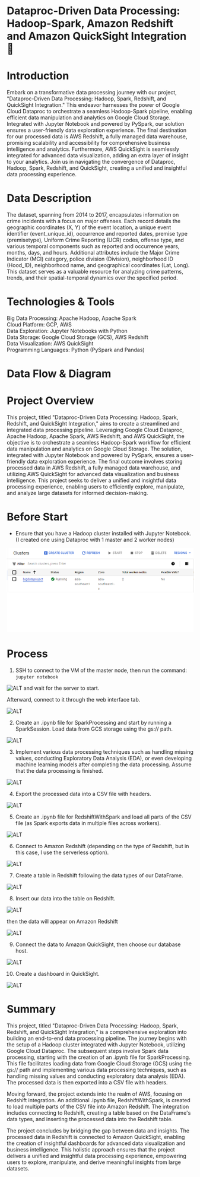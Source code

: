 # Dataproc-Driven Data Processing: Hadoop-Spark, Amazon Redshift and Amazon QuickSight Integration 🐘

# Introduction
Embark on a transformative data processing journey with our project, "Dataproc-Driven Data Processing: Hadoop, Spark, Redshift, and QuickSight Integration." This endeavor harnesses the power of Google Cloud Dataproc to orchestrate a seamless Hadoop-Spark pipeline, enabling efficient data manipulation and analytics on Google Cloud Storage. Integrated with Jupyter Notebook and powered by PySpark, our solution ensures a user-friendly data exploration experience. The final destination for our processed data is AWS Redshift, a fully managed data warehouse, promising scalability and accessibility for comprehensive business intelligence and analytics. Furthermore, AWS QuickSight is seamlessly integrated for advanced data visualization, adding an extra layer of insight to your analytics. Join us in navigating the convergence of Dataproc, Hadoop, Spark, Redshift, and QuickSight, creating a unified and insightful data processing experience.

# Data Description
The dataset, spanning from 2014 to 2017, encapsulates information on crime incidents with a focus on major offenses. Each record details the geographic coordinates (X, Y) of the event location, a unique event identifier (event_unique_id), occurrence and reported dates, premise type (premisetype), Uniform Crime Reporting (UCR) codes, offense type, and various temporal components such as reported and occurrence years, months, days, and hours. Additional attributes include the Major Crime Indicator (MCI) category, police division (Division), neighborhood ID (Hood_ID), neighborhood name, and geographical coordinates (Lat, Long). This dataset serves as a valuable resource for analyzing crime patterns, trends, and their spatial-temporal dynamics over the specified period.

# Technologies & Tools
Big Data Processing: Apache Hadoop, Apache Spark <br>
Cloud Platform: GCP, AWS <br> 
Data Exploration: Jupyter Notebooks with Python <br>
Data Storage: Google Cloud Storage (GCS), AWS Redshift <br>
Data Visualization: AWS QuickSight <br>
Programming Languages: Python (PySpark and Pandas) <br>

# Data Flow & Diagram

# Project Overview
This project, titled "Dataproc-Driven Data Processing: Hadoop, Spark, Redshift, and QuickSight Integration," aims to create a streamlined and integrated data processing pipeline. Leveraging Google Cloud Dataproc, Apache Hadoop, Apache Spark, AWS Redshift, and AWS QuickSight, the objective is to orchestrate a seamless Hadoop-Spark workflow for efficient data manipulation and analytics on Google Cloud Storage. The solution, integrated with Jupyter Notebook and powered by PySpark, ensures a user-friendly data exploration experience. The final outcome involves storing processed data in AWS Redshift, a fully managed data warehouse, and utilizing AWS QuickSight for advanced data visualization and business intelligence. This project seeks to deliver a unified and insightful data processing experience, enabling users to efficiently explore, manipulate, and analyze large datasets for informed decision-making.

# Before Start
- Ensure that you have a Hadoop cluster installed with Jupyter Notebook. (I created one using Dataproc with 1 master and 2 worker nodes)
   
![ALT](Picture/hadoopCluster.png)


# Process
1. SSH to connect to the VM of the master node, then run the command:
   ```jupyter notebook```
   
![ALT](Picture/ssh.png)
and wait for the server to start.

Afterward, connect to it through the web interface tab.

![ALT](Picture/webinterface.png)

2. Create an .ipynb file for SparkProcessing and start by running a SparkSession. Load data from GCS storage using the gs:// path.

![ALT](Picture/spark1.png)

3. Implement various data processing techniques such as handling missing values, conducting Exploratory Data Analysis (EDA), or even developing machine learning models after completing the data processing. Assume that the data processing is finished.

![ALT](Picture/spark2.png)

4. Export the processed data into a CSV file with headers.
   
![ALT](Picture/spark3.png)

5. Create an .ipynb file for RedshiftWithSpark and load all parts of the CSV file (as Spark exports data in multiple files across workers).
   
   
![ALT](Picture/redshift1.png)

6. Connect to Amazon Redshift (depending on the type of Redshift, but in this case, I use the serverless option).
   
![ALT](Picture/redshift2.png)

7. Create a table in Redshift following the data types of our DataFrame.
   
![ALT](Picture/redshift3.png)


8. Insert our data into the table on Redshift.

 ![ALT](Picture/redshift4.png)

 then the data will appear on Amazon Redshift
 
  ![ALT](Picture/redshift6.png)

9. Connect the data to Amazon QuickSight, then choose our database host. 

![ALT](Picture/redshift5.png)

10. Create a dashboard in QuickSight.

![ALT]()

# Summary

This project, titled "Dataproc-Driven Data Processing: Hadoop, Spark, Redshift, and QuickSight Integration," is a comprehensive exploration into building an end-to-end data processing pipeline. The journey begins with the setup of a Hadoop cluster integrated with Jupyter Notebook, utilizing Google Cloud Dataproc. The subsequent steps involve Spark data processing, starting with the creation of an .ipynb file for SparkProcessing. This file facilitates loading data from Google Cloud Storage (GCS) using the gs:// path and implementing various data processing techniques, such as handling missing values and conducting exploratory data analysis (EDA). The processed data is then exported into a CSV file with headers.

Moving forward, the project extends into the realm of AWS, focusing on Redshift integration. An additional .ipynb file, RedshiftWithSpark, is created to load multiple parts of the CSV file into Amazon Redshift. The integration includes connecting to Redshift, creating a table based on the DataFrame's data types, and inserting the processed data into the Redshift table.

The project concludes by bridging the gap between data and insights. The processed data in Redshift is connected to Amazon QuickSight, enabling the creation of insightful dashboards for advanced data visualization and business intelligence. This holistic approach ensures that the project delivers a unified and insightful data processing experience, empowering users to explore, manipulate, and derive meaningful insights from large datasets.

